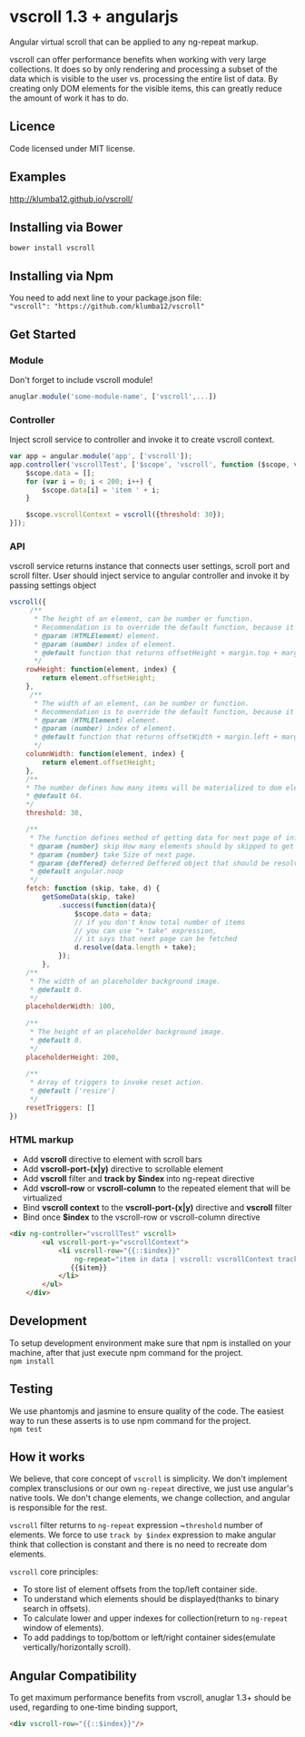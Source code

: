 # vscroll 1.3 + angularjs
Angular virtual scroll that can be applied to any ng-repeat markup.

vscroll can offer performance benefits when working with very large collections. 
It does so by only rendering and processing a subset of the data which is visible to the user vs. processing the entire list of data. 
By creating only DOM elements for the visible items, this can greatly reduce the amount of work it has to do.
## Licence
Code licensed under MIT license.
## Examples
http://klumba12.github.io/vscroll/
## Installing via Bower
`bower install vscroll`
## Installing via Npm
You need to add next line to your package.json file:  
`"vscroll": "https://github.com/klumba12/vscroll"`
## Get Started
### Module
Don't forget to include vscroll module!
```javascript
anuglar.module('some-module-name', ['vscroll',...])
```
### Controller
Inject scroll service to controller and invoke it to create vscroll context.
```javascript
var app = angular.module('app', ['vscroll']);
app.controller('vscrollTest', ['$scope', 'vscroll', function ($scope, vscroll) {
    $scope.data = [];
    for (var i = 0; i < 200; i++) {
	    $scope.data[i] = 'item ' + i;
    }

    $scope.vscrollContext = vscroll({threshold: 30});
}]);
```
### API
vscroll service returns instance that connects user settings, scroll port and scroll filter.
User should inject service to angular controller and invoke it by passing settings object
```javascript
vscroll({
     /**
      * The height of an element, can be number or function. 
      * Recommendation is to override the default function, because it used getComputedStyle internally.
      * @param (HTMLElement) element.
      * @param (number) index of element.
      * @default function that returns offsetHeight + margin.top + margin.bottom.
      */
   	rowHeight: function(element, index) {
   		return element.offsetHeight;
   	},
     /**
      * The width of an element, can be number or function.
      * Recommendation is to override the default function, because it used getComputedStyle internally.
      * @param (HTMLElement) element.
      * @param (number) index of element.
      * @default function that returns offsetWidth + margin.left + margin.right.
      */
   	columnWidth: function(element, index) {
   		return element.offsetHeight;
   	},
	/**
 	* The number defines how many items will be materialized to dom elements.
 	* @default 64.
 	*/
	threshold: 30,

	/**
	 * The function defines method of getting data for next page of infinite scroll.		
	 * @param {number} skip How many elements should by skipped to get next page.
	 * @param {number} take Size of next page.
	 * @param {deffered} deferred Deffered object that should be resolved with total number of items.
	 * @default angular.noop
	 */
	fetch: function (skip, take, d) {
        getSomeData(skip, take)
          	.success(function(data){
               	$scope.data = data;
               	// if you don't know total number of items
               	// you can use "+ take" expression,
               	// it says that next page can be fetched
               	d.resolve(data.length + take);
            });
        },
    /**
     * The width of an placeholder background image.
     * @default 0.
     */
    placeholderWidth: 100,
    
    /**
     * The height of an placeholder background image.
     * @default 0.
     */
    placeholderHeight: 200,
    
    /**
     * Array of triggers to invoke reset action.
     * @default ['resize']
     */
    resetTriggers: []
})
```
### HTML markup
* Add **vscroll** directive to element with scroll bars
* Add **vscroll-port-(x|y)** directive to scrollable element
* Add **vscroll** filter and **track by $index** into ng-repeat directive
* Add **vscroll-row** or **vscroll-column** to the repeated element that will be virtualized
* Bind **vscroll context** to the **vscroll-port-(x|y)** directive and **vscroll** filter
* Bind once **$index** to the vscroll-row or vscroll-column directive
```html
<div ng-controller="vscrollTest" vscroll>
        <ul vscroll-port-y="vscrollContext">
            <li vscroll-row="{{::$index}}" 
            	ng-repeat="item in data | vscroll: vscrollContext track by $index">
               {{$item}}
            </li>            
        </ul>
    </div>
```
## Development
To setup development environment make sure that npm is installed on your machine, after that just execute npm command for the project.  
`npm install`
## Testing
We use phantomjs and jasmine to ensure quality of the code.
The easiest way to run these asserts is to use npm command for the project.  
`npm test`
## How it works
We believe, that core concept of `vscroll` is simplicity.
We don't implement complex transclusions or our own `ng-repeat` directive, we just use angular's native tools.
We don't change elements, we change collection, and angular is responsible for the rest.

`vscroll` filter returns to `ng-repeat` expression ~`threshold` number of elements.
We force to use `track by $index` expression to make angular think that collection is constant and there is no need to recreate dom elements.

`vscroll` core principles:
* To store list of element offsets from the top/left container side.
* To understand which elements should be displayed(thanks to binary search in offsets).
* To calculate lower and upper indexes for collection(return to `ng-repeat` window of elements).
* To add paddings to top/bottom or left/right container sides(emulate vertically/horizontally scroll).

## Angular Compatibility
To get maximum performance benefits from vscroll, anuglar 1.3+ should be used, regarding to one-time binding support,
```html
<div vscroll-row="{{::$index}}"/>
```